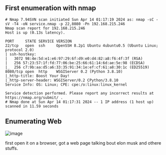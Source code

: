 ## First enumeration with nmap 

```shell
# Nmap 7.94SVN scan initiated Sun Apr 14 01:17:19 2024 as: nmap -sC -sV -T4 -oN service.nmap -p 22,8080 -Pn 192.168.215.246
Nmap scan report for 192.168.215.246
Host is up (0.13s latency).

PORT     STATE SERVICE VERSION
22/tcp   open  ssh     OpenSSH 8.2p1 Ubuntu 4ubuntu0.5 (Ubuntu Linux; protocol 2.0)
| ssh-hostkey: 
|   3072 98:4e:5d:e1:e6:97:29:6f:d9:e0:d4:82:a8:f6:4f:3f (RSA)
|   256 57:23:57:1f:fd:77:06:be:25:66:61:14:6d:ae:5e:98 (ECDSA)
|_  256 c7:9b:aa:d5:a6:33:35:91:34:1e:ef:cf:61:a8:30:1c (ED25519)
8080/tcp open  http    WSGIServer 0.2 (Python 3.8.10)
|_http-title: Boost Your Day!
|_http-server-header: WSGIServer/0.2 CPython/3.8.10
Service Info: OS: Linux; CPE: cpe:/o:linux:linux_kernel

Service detection performed. Please report any incorrect results at https://nmap.org/submit/ .
# Nmap done at Sun Apr 14 01:17:31 2024 -- 1 IP address (1 host up) scanned in 11.59 seconds
```

## Enumerating Web

![image](https://github.com/n16hth4wk07/n16hth4wk07.github.io/assets/87468669/6b8a5cfc-a572-463c-be2f-6cb819211a0f)

first open it on a browser, got a web page talking bout elon musk and othere stuffs. 

